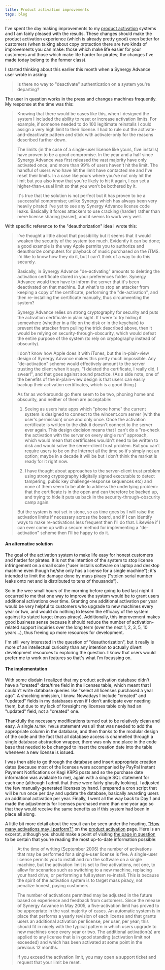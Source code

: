 ```yaml
---
title: Product activation improvements
tags: blog
---
```


I've spent the day making improvements to my [product activation](http://wincent.com/a/support/activation/) systems and I am fairly pleased with the results. These changes should make the product activation experience (which is already pretty good) even better for customers (when talking about copy protection there are two kinds of improvements you can make: those which make life easier for your customers and those which make life harder for pirates; the changes I've made today belong to the former class).

I started thinking about this earlier this month when a Synergy Advance user wrote in asking:

> Is there no way to "deactivate" authentication on a system you're departing?

The user in question works in the press and changes machines frequently. My response at the time was this:

> Knowing that there would be cases like this, when I designed the system I included the ability to reset or increase activation limits. For example, if someone needed to do 100 legitimate reinstalls I could assign a very high limit to their license. I had to rule out the activate-and-deactivate pattern and stick with activate-only for the reasons described further down.
>
> The limits (in the case of a single-user license like yours, five installs) have proven to be a good compromise. In the year and a half since Synergy Advance was first released the vast majority have only activated once, and more than 99% of users haven't hit the limit. The handful of users who have hit the limit have contacted me and I've reset their limits. In a case like yours where you've not only hit the limit but you also know that you're likely to hit it again, I can set a higher-than-usual limit so that you won't be bothered by it.
>
> It's true that the solution is not perfect but it has proven to be a successful compromise; unlike Synergy which has always been very heavily pirated I've yet to see any Synergy Advance license code leaks. Basically it forces attackers to use cracking (harder) rather than mere license sharing (easier), and it seems to work very well.

With specific reference to the "deauthorization" idea I wrote this:

> I've thought a little about that possibility but it seems that it would weaken the security of the system too much. Evidently it can be done; a good example is the way Apple permits you to authorize and deauthorize computers for playback of music purchased on the iTMS. I'd like to know how they do it, but I can't think of a way to do this securely.
>
> Basically, in Synergy Advance "de-activating" amounts to deleting the activation certificate stored in your preferences folder. Synergy Advance would then have to inform the server that it's been deactivated on that machine. But what's to stop an attacker from keeping a copy of the certificate, performing the "de-activation", and then re-installing the certificate manually, thus circumventing the system?
>
> Synergy Advance relies on strong cryptography for security and puts the activation certificate in plain sight. If I were to try hiding it somewhere (whether in a file on the disk or in the keychain) to prevent the attacker from pulling the trick described above, then it would be relying on security-through-obscurity, which would defeat the entire purpose of the system (to rely on cryptography instead of obscurity).
>
> I don't know how Apple does it with iTunes, but the in-plain-view design of Synergy Advance makes this pretty much impossible. Any "de-activation" scheme would effectively amount to the server trusting the client when it says, "I deleted the certificate, I really did, I swear!", and that goes against sound practice. (As a side note, one of the benefits of the in-plain-view design is that users can easily backup their activation certificates, which is a good thing.)
>
> As far as workarounds go there seem to be two, phoning home and obscurity, and neither of them are acceptable:
>
> 1. Seeing as users hate apps which "phone home" the current system is designed to connect to the wincent.com server (with the user's permission) once and only once. Once the activation certificate is written to the disk it doesn't connect to the server ever again. This design decision means that I can't do a "re-check the activation with the server on every single run" approach, which would mean that certificates wouldn't need to be written to disk and would solve the server-client trust problem. But you can't require users to be on the Internet all the time so it's simply not an option; maybe in a decade it will be but I don't think the market is ready for it right now.
>
> 2. I have thought about approaches to the server-client trust problem using strong cryptography (digitally signed executable to detect tampering, public key challenge-response sequences etc) and none of them seem to be able to address the underlying problem: that the certificate is in the open and can therefore be backed up, and trying to hide it puts us back in the security-through-obscurity camp again.
>
> But the system is not set in stone, so as time goes by I will raise the activation limits if necessary across the board, and if I can identify ways to make re-activations less frequent then I'll do that. Likewise if I can ever come up with a secure method for implementing a "de-activation" scheme then I'll be happy to do it.

#### An alternative solution

The goal of the activation system to make life easy for honest customers and harder for pirates. It is not the intention of the system to stop license infringement on a small scale ("user installs software on laptop and desktop machine even though he/she only has a license for a single machine"); it's intended to limit the damage done by mass piracy ("stolen serial number leaks onto net and is distributed to tens of thousands").

So in the wee small hours of the morning before going to bed last night it occurred to me that one way to improve the system would be to grant users additional activations over time. Granting one additional activation per year would be very helpful to customers who upgrade to new machines every year or two, and would do nothing to lessen the efficacy of the system against its stated target (mass piracy). Additionally, this improvement makes good business sense because it should reduce the number of activation-related support inquiries over the long term (over the next 1, 2, 3, 5, 10 years...), thus freeing up more resources for development.

I'm still very interested in the question of "deauthorization", but it really is more of an intellectual curiosity than any intention to actually divert development resources to exploring the question. I know that users would prefer me to work on features so that's what I'm focussing on.

#### The implementation

With some disdain I realized that my product activation database didn't have a "created" date/time field in the licenses table, which meant that I couldn't write database queries like "select all licenses purchased a year ago". A shocking omission, I know. Nowadays I include "created" and "updated" fields in my databases even if I don't anticipate ever needing them, but due to my lack of foresight my licenses table only had an "updated" field, not a "created" one.

Thankfully the necessary modifications turned out to be relatively clean and easy. A single `ALTER TABLE` statement was all that was needed to add the appropriate column in the database, and then thanks to the modular design of the code and the fact that all database access is channelled through a single database abstraction wrapper, there was only one place in the code base that needed to be changed to insert the creation date into the table whenever a new license is issued.

I was then able to go through the database and insert appropriate creation dates (because most of the licenses were accompanied by PayPal Instant Payment Notifications or Kagi KRPS posts and so the purchase date information was available to me), again with a single SQL statement for each one (although I admit that these were fairly ghastly looking). I adjusted the few manually-generated licenses by hand. I prepared a cron script that will be run once per day and update the database, basically awarding users an additional activation per year. Finally, I went all the way back to Day 1 and made the adjustments for licenses purchased more than one year ago so that they would receive the same benefits as if this system had been in place all along.

A little bit more detail about the result can be seen under the heading, ["How many activations may I perform?"](http://wincent.com/a/support/activation/#limits) on the [product activation](http://wincent.com/a/support/activation/) page. Here is an excerpt, although you should make a point of visiting [the page in question](http://wincent.com/a/support/activation/#limits) to be certain that you're reading the most up-to-date information possible:

> At the time of writing (September 2006) the number of activations that may be performed for a single-user license is five. A single-user license permits you to install and run the software on a single machine, but the activation limit is set to five activations, not one, to allow for scenarios such as switching to a new machine, replacing your hard drive, or performing a full system re-install. This is because the spirit of the activation system is to target mass piracy, not penalize honest, paying customers.
>
> The number of activations permitted may be adjusted in the future based on experience and feedback from customers. Since the release of Synergy Advance in May 2005, a five-activation limit has proved to be appropriate in the vast majority of cases. An automatic system is in place that performs a yearly revision of each license and that grants users an additional activation per license, per user, per year; this should fit in nicely with the typical pattern in which users upgrade to new machines once every year or two. The additional activation(s) are applied to any license that is in good standing (activation limit not exceeded) and which has been activated at some point in the previous 12 months.
>
> If you exceed the activation limit, you may open a support ticket and request that your limit be reset.
